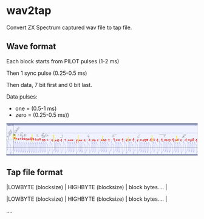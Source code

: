 # wav2tap
Convert ZX Spectrum captured wav file to tap file.

## Wave format

Each block starts from PILOT pulses (1-2 ms)

Then 1 sync pulse (0.25-0.5 ms)

Then data, 7 bit first and 0 bit last.

Data pulses:
  - one = (0.5-1 ms)
  - zero = (0.25-0.5 ms))


![Wave format](img/wav.png)

## Tap file format

|LOWBYTE (blocksize) | HIGHBYTE (blocksize) | block bytes.... |

|LOWBYTE (blocksize) | HIGHBYTE (blocksize) | block bytes.... |

....

